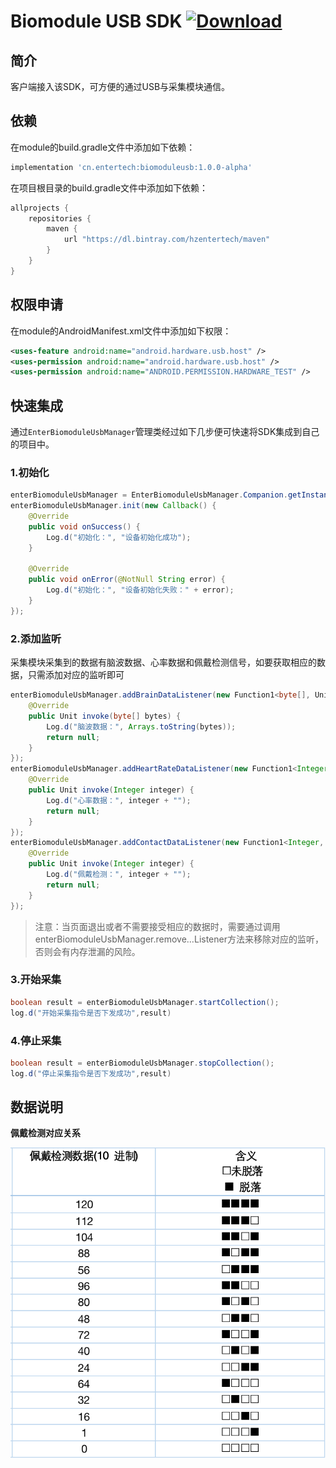 # Biomodule USB SDK [![Download](https://api.bintray.com/packages/hzentertech/maven/biomoduleusb/images/download.svg?version=1.0.0-alpha)](https://bintray.com/hzentertech/maven/biomoduleusb/1.0.0-alpha/link)

## 简介

客户端接入该SDK，可方便的通过USB与采集模块通信。

## 依赖

在module的build.gradle文件中添加如下依赖：

```groovy
implementation 'cn.entertech:biomoduleusb:1.0.0-alpha'
```

在项目根目录的build.gradle文件中添加如下依赖：

```groovy
allprojects {
    repositories {
        maven {
            url "https://dl.bintray.com/hzentertech/maven"
        }
    }
}
```

## 权限申请

在module的AndroidManifest.xml文件中添加如下权限：

```xml
<uses-feature android:name="android.hardware.usb.host" />
<uses-permission android:name="android.hardware.usb.host" />
<uses-permission android:name="ANDROID.PERMISSION.HARDWARE_TEST" />

```

## 快速集成

通过`EnterBiomoduleUsbManager`管理类经过如下几步便可快速将SDK集成到自己的项目中。

### 1.初始化

```java
enterBiomoduleUsbManager = EnterBiomoduleUsbManager.Companion.getInstance(this);
enterBiomoduleUsbManager.init(new Callback() {
	@Override
	public void onSuccess() {
		Log.d("初始化：", "设备初始化成功");
    }

	@Override
	public void onError(@NotNull String error) {
		Log.d("初始化：", "设备初始化失败：" + error);
	}
});
```

### 2.添加监听

采集模块采集到的数据有脑波数据、心率数据和佩戴检测信号，如要获取相应的数据，只需添加对应的监听即可

```java
enterBiomoduleUsbManager.addBrainDataListener(new Function1<byte[], Unit>() {
	@Override
    public Unit invoke(byte[] bytes) {
    	Log.d("脑波数据：", Arrays.toString(bytes));
        return null;
    }
});
enterBiomoduleUsbManager.addHeartRateDataListener(new Function1<Integer, Unit>() {
	@Override
	public Unit invoke(Integer integer) {
		Log.d("心率数据：", integer + "");
        return null;
    }
});
enterBiomoduleUsbManager.addContactDataListener(new Function1<Integer, Unit>() {
	@Override
	public Unit invoke(Integer integer) {
		Log.d("佩戴检测：", integer + "");
        return null;
    }
});
```

> 注意：当页面退出或者不需要接受相应的数据时，需要通过调用enterBiomoduleUsbManager.remove…Listener方法来移除对应的监听，否则会有内存泄漏的风险。

### 3.开始采集

```java
boolean result = enterBiomoduleUsbManager.startCollection();
log.d("开始采集指令是否下发成功",result)
```

### 4.停止采集

```java
boolean result = enterBiomoduleUsbManager.stopCollection();
log.d("停止采集指令是否下发成功",result)
```
## 数据说明

**佩戴检测对应关系**

![佩戴检测数据说明](https://github.com/Entertech/Enter-Biomodule-USB-Android-SDK/blob/master/image/%E4%BD%A9%E6%88%B4%E6%A3%80%E6%B5%8B%E8%AF%B4%E6%98%8E.png)


